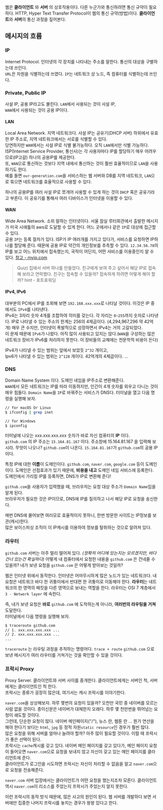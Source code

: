 웹은 **클라이언트** 와 **서버** 의 상호작용이다. 다른 누군가와 통신하려면 통신 규약이 필요하다. HTTP, Hyper Text Transfer Protocol이 웹의 통신 규약(방법)이다.
**클라이언트**와 **서버**의 통신 과정을 짚어본다.

## 메시지의 흐름

### IP
Internet Protocol. 인터넷의 각 장치를 나타내는 주소를 말한다. 통신의 대상을 구별하는데 쓰인다.  
`URL`은 자원을 식별하는데 쓰였다. `IP`는 네트워크 상 노드, 즉 컴퓨터를 식별하는데 쓰인다.

### Private, Public IP
사설 IP, 공용 IP라고도 불린다.
`LAN`에서 사용되는 것이 사설 IP,  
`WAN`에서 사용되는 것이 공용 IP이다.

#### LAN
Local Area Network. 지역 네트워크다. 사설 IP는 공유기(DHCP 서버) 하위에서 유효한 IP 주소로, 지역 네트워크에서는 서로를 식별할 수 있다.  
당연하지만 `WAN`에서는 사설 IP로 식별 불가능하다. 오직 `LAN`에서만 식별 가능하다.  
ISP(Internet Service Provider, 통신사)는 각 사용자마다 IP를 할당하기 매우 어려우므로(IP고갈) 하나의 공용IP를 제공한다.  
또, `WAN`으로 통신하는 것보다 지역 내에서 통신하는 것이 훨씬 효율적이므로 `LAN`을 사용하기도 한다.  
예를 들면 `our-generation.com`을 서비스하는 웹 서버와 DB를 지역 네트워크, `LAN`으로 묶으면 네트워크를 효율적으로 사용할 수 있다.  

하나의 공용IP를 여러 사설 IP로 쪼개어 사용할 수 있게 하는 것이 `DHCP` 혹은 공유기라고 부른다. 이 공유기를 통해서 여러 디바이스가 인터넷을 이용할 수 있다.  

#### WAN
Wide Area Network. 소위 말하는 인터넷이다. 서울 잠실 루터회관에서 출발한 메시지가 미국 시애틀의 aws로 도달할 수 있게 한다. 어느 곳에서나 같은 `IP`로 대상에 접근할 수 있다.  
공용 `IP`는 등록 절차가 있다. ISP가 IP 여러개를 가지고 있다가, 서비스를 요청하면 IP하나를 할당해 준다. 때문에 공용 IP로 약간의 개인정보를 추측할 수 있다. `12.34.56.78`의 IP를 보고 어느 위치에서 접속했는지, 국적이 어딘지, 어떤 서비스를 이용중인지 알 수 있다. [참고 - myip.com](https://www.myip.com)

> Quiz) 집에서 서버 하나를 만들었다. 친구에게 보여 주고 싶어서 해당 IP로 접속해 보라고 연락했다. 친구는 접속할 수 있을까?
> 접속하게 하려면 어떻게 해야 할까? hint - 포트포워딩

#### IPv4, IPv6
대부분의 PC에서 IP를 조회해 보면 `192.168.xxx.xxx`로 나타날 것이다. 이것은 IP 중에서도 `IPv4`를 나타낸다.    
IPv4는 3자리 숫자 4개를 조합하여 의미를 갖는다. 각 자리는 `0~255`까지 숫자로 나타낸다. IP로 나타낼 수 있는 주소의 한계는 256의 4제곱이다. (4,294,967,296‬ 약 42억개)
매우 큰 수지만, 인터넷이 폭발적으로 성장하면서 IPv4는 거의 고갈되었다.  
이 문제 때문에 `IPv6`가 나왔다. 아직 많이 사용되고 있지는 않다.(`WAN`을 구성하는 많은 네트워크 장비가 IPv6를 처리하지 못한다. 이 장비들의 교체에는 천문학적 비용이 든다)  

IPv4가 나타낼 수 있는 범위는 앞에서 보았듯 `2^32` 개이고,  
Ipv6가 나타낼 수 있는 범위는 `2^128` 개이다. 42억개의 4제곱이다. ...

### DNS

Domain Name System 이다. 도메인 네임을 IP주소로 변환해준다.  
`WAN`에서 모든 네트워크는 IP를 따라 이동하지만, 인간이 4개 숫자를 외우고 다니는 것이 매우 힘들다. `Domain Name`을 `IP`로 바꿔주는 서비스가 DNS다. 
터미널을 열고 다음 명령을 실행해 보자.

```bash
// for macOS Or Linux
$ ifconfig | grep inet

// for Windows
$ ipconfig
```

터미널에 나오는 xxx.xxx.xxx.xxx 숫자가 바로 자신 컴퓨터의 **IP** 이다.  
`github.com` 의 IP 주소는 `15.164.81.167` 이다. 주소창에 15.164.81.167 을 입력해 보시라. 무엇이 나오나? `github.com`이 나온다. `15.164.81.167`가 `github.com`의 공용 IP이다.   

특정 IP에 대한 **이름**이 도메인이다. `github.com`, `naver.com`, `google.com` 등이 도메인이다. 도메인은 선점효과가 있기 때문에, **비용을 내고** 도메인 네임 서비스에 등록한다. 도메인에서 가리킬 IP를 등록하면, DNS가 IP로 변환해 준다!

`github.com`을 사용자가 입력했을 때, 브라우저는 요청 대상 주소가 `Domain Name`임을 알게 된다.  
브라우저가 필요한 것은 IP이므로, DNS에 IP를 질의하고 나서 해당 IP로 요청을 송신한다.

매번 DNS에 물어보면 여러모로 효율적이지 못하니, 한번 방문한 사이트는 IP정보를 보관(캐시)한다.  
많은 보이스피싱 조직이 이 IP캐시를 이용하여 정보를 탈취하는 것으로 알려져 있다.

### 라우터

`github.com` 서버는 아주 멀리 떨어져 있다. _(정확히 어디에 있는지는 모르겠지만, 바다 건너 있는건 확실하다)_ 어떻게 내 컴퓨터에서 요청한 내용을 `github.com` 은 건네줄 수 있을까? 내가 보낸 요청을 `github.com` 은 어떻게 받아보는 것일까?

웹은 인터넷 위에서 동작한다. 인터넷은 어마무시하게 많은 노드가 있는 네트워크다. 내 요청은 네트워크 바다 한 귀퉁이에서 반대편 한 귀퉁이로 이동해야 한다. **라우터**는 네트워크의 한 영역의 패킷을 다른 영역으로 보내는 역할을 한다. 라우터는 OSI 7 계층에서 `3 - Network layer` 에 속한다. 

즉, 내가 보낸 요청은 **바로** `github.com` 에 도착하는게 아니라, **여러번의 라우팅을 거쳐** 도달한다.  
터미널에서 다음 명령을 실행해 보자.

```bash
$ traceroute github.com
// 1. xxx.xxx.xxx.xxx ...
// 2. xxx.xxx.xxx.xxx ...
...
```

`traceroute` 는 라우팅 과정을 추적하는 명령어다. `trace + route` `github.com` 으로 보낸 메시지가 여러 라우터를 거쳐가는 것을 확인할 수 있을 것이다.

### 프락시 Proxy

Proxy Server. 클라이언트와 서버 사이를 중개한다. 클라이언트에게는 서버인 척, 서버에게는 클라이언트인 척 한다.    
프락시는 종류가 굉장히 많은데, 여기서는 캐시 프락시를 이야기한다.  

`naver.com`을 상상해보자. 하루 몇번의 요청이 있을까? 오천만 국민 중 네이버를 모르는 사람 없을 것이다. 종이신문은 네이버가 대체한지 오래다. 하루 몇 천만번을 뛰어넘는 요청이 쇄도할 것이다.  
그런데, 단순한 요청이 많다. 네이버 메인페이지("/"), 뉴스 란, 웹툰 란 ... 뭔가 연산을 해야 한다기 보다는 `html`, `jpg` 등 정적 자원`static resource`인 경우가 훨씬 많다.  
많은 요청을 위해 서버를 얼마나 늘려야 할까? 아주 많이 필요할 것이다. 이럴 때 프락시가 좋은 선택이 된다.  
프락시는 `cache`캐시를 갖고 있다. 네이버 메인 페이지를 갖고 있다가, 메인 페이지 요청이 들어오면 `naver.com`으로 요청을 보내지 않고 자신이 갖고 있는 메인 페이지를 클라리언트에 준다.  
클라이언트가 로그인을 시도하면 프락시는 자신이 처리할 수 없음을 알고 `naver.com`으로 요청을 전송해준다.   

`naver.com` 서버 입장에서는 클라이언트가 어떤 요청을 했는지조차 모른다. 클라이언트 역시 `naver.com`이 리소스를 주었는지 프락시가 주었는지 알지 못한다.  

이런 프락시의 동작 방식 때문에, 많은 사고의 원인이 된다. 웹 서버를 개발하다 보면 서버에만 집중한 나머지 프락시를 놓치는 경우가 왕왕 있다고 한다. 
